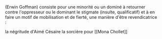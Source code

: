 (Erwin Goffman)
consiste pour une minorité ou un dominé à retourner contre l'oppresseur ou le dominant le stigmate (insulte, qualificatif) et à en faire un motif de mobilisation et de fierté, une manière d'être revendicatrice : 

la négritude d'Aimé Césaire
la sorcière pour [[Mona Chollet]]

